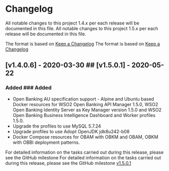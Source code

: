# Changelog
All notable changes to this project 1.4.x per each release will be documented in this file.	All notable changes to this project 1.5.x per each release will be documented in this file.


The format is based on [Keep a Changelog](https://keepachangelog.com/en/1.0.0/)	The format is based on [Keep a Changelog](https://keepachangelog.com/en/1.0.0/)


## [v1.4.0.6] - 2020-03-30	## [v1.5.0.1] - 2020-05-22


### Added	### Added
- Open Banking AU specification support	- Alpine and Ubuntu based Docker resources for WSO2 Open Banking API Manager 1.5.0, WSO2 Open Banking Identity Server 
as Key Manager version 1.5.0 and WSO2 Open Banking Business Intelligence Dashboard and Worker profiles 1.5.0.
- Upgrade the profiles to use MySQL 5.7.24
- Upgrade profiles to use Adopt OpenJDK jdk8u242-b08
- Docker Compose resources for OBAM with OBKM and  OBAM, OBKM with OBBI deployment patterns.


For detailed information on the tasks carried out during this release, please see the GitHub milestone	For detailed information on the tasks carried out during this release, please see the GitHub milestone [v1.5.0.1](https://github.com/wso2/docker-open-banking/milestone/8)